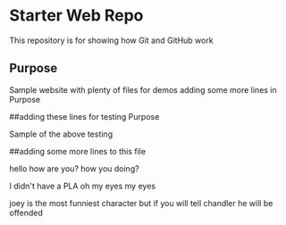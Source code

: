 # Starter Web Repo

This repository is for showing how Git and GitHub work

## Purpose

Sample website with plenty of files for demos
adding some more lines in Purpose

##adding these lines for testing Purpose

Sample of the above testing

##adding some more lines to this file


hello how are you?
how you doing?


I didn't have a PLA
oh my eyes my eyes


joey is the most funniest character
but if you will tell chandler he will be offended
